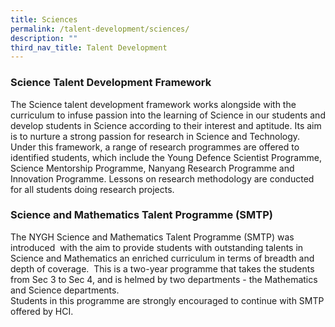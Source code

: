 ```yaml
---
title: Sciences
permalink: /talent-development/sciences/
description: ""
third_nav_title: Talent Development
---
```

### Science Talent Development Framework

The Science talent development framework works alongside with the curriculum to infuse passion into the learning of Science in our students and develop students in Science according to their interest and aptitude. Its aim is to nurture a strong passion for research in Science and Technology. Under this framework, a range of research programmes are offered to identified students, which include the Young Defence Scientist Programme, Science Mentorship Programme, Nanyang Research Programme and Innovation Programme. Lessons on research methodology are conducted for all students doing research projects.

### Science and Mathematics Talent Programme (SMTP)

The NYGH Science and Mathematics Talent Programme (SMTP) was introduced  with the aim to provide students with outstanding talents in Science and Mathematics an enriched curriculum in terms of breadth and depth of coverage.  This is a two-year programme that takes the students from Sec 3 to Sec 4, and is helmed by two departments - the Mathematics and Science departments.  
Students in this programme are strongly encouraged to continue with SMTP offered by HCI.